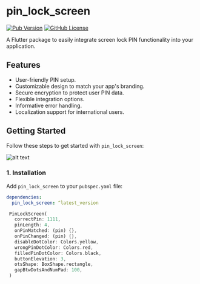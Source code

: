 # pin_lock_screen

[![Pub Version](https://img.shields.io/pub/v/pin_lock_screen.svg)](https://pub.dev/packages/pin_lock_screen)
[![GitHub License](https://img.shields.io/github/license/xubair305/pin_lock_screen.svg)](https://github.com/xubair305/pin_lock_screen)

A Flutter package to easily integrate screen lock PIN functionality into your application.

## Features

- User-friendly PIN setup.
- Customizable design to match your app's branding.
- Secure encryption to protect user PIN data.
- Flexible integration options.
- Informative error handling.
- Localization support for international users.

## Getting Started

Follow these steps to get started with `pin_lock_screen`:

![alt text](https://github.com/xubair305/pin_lock_screen/blob/master/images/demo.gif?raw=true)

### 1. Installation

Add `pin_lock_screen` to your `pubspec.yaml` file:

```yaml
dependencies:
  pin_lock_screen: ^latest_version
```

```dart
 PinLockScreen(
   correctPin: 1111,
   pinLength: 4,
   onPinMatched: (pin) {},
   onPinChanged: (pin) {},
   disableDotColor: Colors.yellow,
   wrongPinDotColor: Colors.red,
   filledPinDotColor: Colors.black,
   buttonElevation: 3,
   otsShape: BoxShape.rectangle,
   gapBtwDotsAndNumPad: 100,
 )
